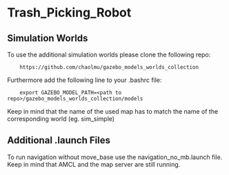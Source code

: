 # Trash_Picking_Robot

## Simulation Worlds

To use the additional simulation worlds please clone the following repo:

        https://github.com/chaolmu/gazebo_models_worlds_collection

Furthermore add the following line to your .bashrc file:

        export GAZEBO_MODEL_PATH=<path to repo>/gazebo_models_worlds_collection/models

Keep in mind that the name of the used map has to match the name of the corresponding world (eg. sim_simple)

## Additional .launch Files

To run navigation without move_base use the navigation_no_mb.launch file. Keep in mind that AMCL and the map server are still running.
